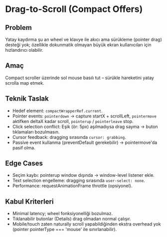 # Drag-to-Scroll (Compact Offers)

## Problem
Yatay kaydırma şu an wheel ve klavye ile akıcı ama sürükleme (pointer drag) desteği yok; özellikle dokunmatik olmayan büyük ekran kullanıcıları için hızlandırıcı olabilir.

## Amaç
Compact scroller üzerinde sol mouse basılı tut – sürükle hareketini yatay scrolla map etmek.

## Teknik Taslak
- Hedef element: `compactWrapperRef.current`.
- Pointer events: `pointerdown` → capture startX + scrollLeft, `pointermove` aktifken deltaX kadar scroll, `pointerup` / `pointerleave` stop.
- Click selection conflict: Eşik (ör: 5px) aşılmadıysa drag sayma → buton tıklamaları bozulmasın.
- Cursor feedback: dragging sırasında `cursor: grabbing`.
- Passive event kullanma (preventDefault gerekebilir) → pointermove'da pasif olma.

## Edge Cases
- Seçim kaybı: pointerup window dışında → window-level listener ekle.  
- Text selection engelleme: dragging sırasında `user-select: none`.  
- Performance: requestAnimationFrame throttle (opsiyonel).  

## Kabul Kriterleri
- Minimal latency; wheel fonksiyonelliği bozulmaz.  
- Tıklanabilir butonlar (Details) drag olmadan normal çalışır.  
- Mobile/touch zaten naturally scroll yapabildiğinden ekstra overhead yok (pointer pointerType === 'mouse' ile sınırlanabilir).  
